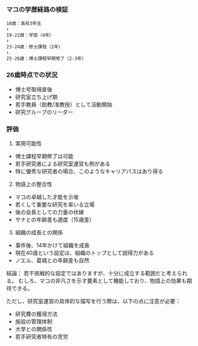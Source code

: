 ### マコの学歴経路の検証
```
18歳：高校3年生
↓
19-22歳：学部（4年）
↓
23-24歳：修士課程（2年）
↓
25-26歳：博士課程早期修了（2-3年）
```

### 26歳時点での状況
- 博士号取得直後
- 研究室立ち上げ期
- 若手教員（助教/准教授）として活動開始
- 研究グループのリーダー

### 評価
1. 実現可能性
- 博士課程早期修了は可能
- 若手研究者による研究室運営も例がある
- 特に優秀な研究者の場合、このようなキャリアパスはあり得る

2. 物語上の整合性
- マコの卓越した才能を示唆
- 若くして重要な研究を率いる立場
- 後の会長としての力量の伏線
- サナとの年齢差も適度（15歳差）

3. 組織の成長との関係
- 事件後、14年かけて組織を成長
- 現在40歳という設定は、組織のトップとして説得力がある
- ノエル、葛城との年齢差も自然

結論：
若干挑戦的な設定ではありますが、十分に成立する範囲だと考えられる。
むしろ、マコの非凡さを示す要素として機能しており、物語上の効果も期待できる。

ただし、研究室運営の具体的な描写を行う際は、以下の点に注意が必要：
- 研究費の獲得方法
- 施設の管理体制
- 大学との関係性
- 若手研究者特有の苦労